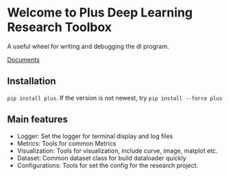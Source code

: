 # Welcome to Plus Deep Learning Research Toolbox 
A useful wheel for writing and debugging the dl program.

[Documents](https://shtuplus.github.io/Plus-Docs)

## Installation
`pip install plus`. If the version is not newest, try `pip install --force plus`

## Main features
- Logger: Set the logger for terminal display and log files
- Metrics: Tools for common Metrics
- Visualization: Tools for visualization, include curve, image, matplot etc.
- Dataset: Common dataset class for build dataloader quickly
- Configurations: Tools for set the config for the research project.

